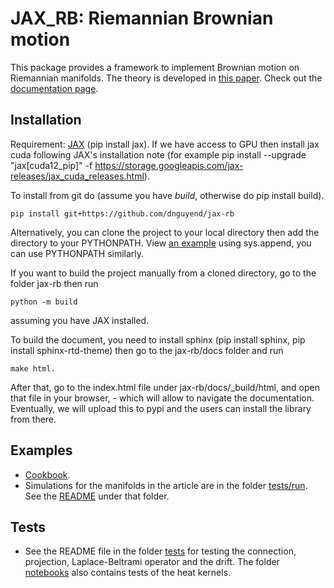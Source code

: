 # JAX_RB: Riemannian Brownian motion
This package provides a framework to implement Brownian motion on Riemannian manifolds. The theory is developed in [this paper](https://arxiv.org/abs/2406.02879).
Check out the [documentation page](https://dnguyend.github.io/jax-rb/index.html).
## Installation
Requirement: [JAX](https://jax.readthedocs.io/en/latest/installation.html) (pip install jax). If we have access to GPU then install jax cuda following JAX's installation note (for example pip install --upgrade "jax[cuda12_pip]" -f https://storage.googleapis.com/jax-releases/jax_cuda_releases.html).

To install from git do (assume you have *build*, otherwise do pip install build).

```
pip install git+https://github.com/dnguyend/jax-rb
```
Alternatively, you can clone the project to your local directory then add the directory to your PYTHONPATH. View [an example](https://github.com/dnguyend/jax-rb/blob/main/tests/notebooks/test_heat_kernel.ipynb) using sys.append, you can use PYTHONPATH similarly.

If you want to build the project manually from a cloned directory, go to the folder jax-rb then run
```
python -m build
```
assuming you have JAX installed.

To build the document, you need to install sphinx (pip install sphinx, pip install sphinx-rtd-theme) then go to the jax-rb/docs folder and run 
```
make html.
```
After that, go to the index.html file under jax-rb/docs/_build/html, and open that file in your browser, - which will allow to navigate the documentation.
Eventually, we will upload this to pypi and the users can install the library from there.
## Examples
* [Cookbook](https://github.com/dnguyend/jax-rb/blob/main/examples/JAX_RB_Cookbook.ipynb).
* Simulations for the manifolds in the article are in the folder [tests/run](https://github.com/dnguyend/jax-rb/tree/main/tests/run). See the [README](https://github.com/dnguyend/jax-rb/tree/main/tests/run/README.md) under that folder.

## Tests
* See the README file in the folder [tests](https://github.com/dnguyend/jax-rb/tree/main/tests) for testing the connection, projection, Laplace-Beltrami operator and the drift. The folder [notebooks](https://github.com/dnguyend/jax-rb/tree/main/tests/notebooks) also contains tests of the heat kernels.
